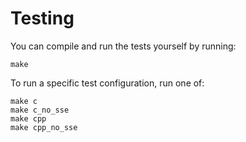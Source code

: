 # Testing

You can compile and run the tests yourself by running:

```
make
```

To run a specific test configuration, run one of:

```
make c
make c_no_sse
make cpp
make cpp_no_sse
```
